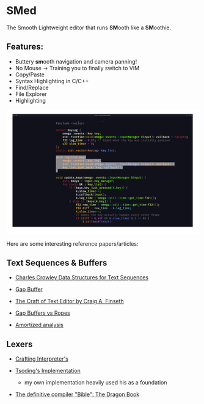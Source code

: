 # SMed

The Smooth Lightweight editor that runs **SM**ooth like a **SM**oothie.

## Features:

- Buttery **sm**ooth navigation and camera panning!
- No Mouse -> Training you to finally switch to VIM
- Copy/Paste
- Syntax Highlighting in C/C++
- Find/Replace
- File Explorer
- Highlighting

![World Screenshot](res/Screenshot.png)

Here are some interesting reference papers/articles:

## Text Sequences & Buffers

- [Charles Crowley Data Structures for Text Sequences](https://www.cs.unm.edu/~crowley/papers/sds.pdf)

- [Gap Buffer](https://en.wikipedia.org/wiki/Gap_buffer)

- [The Craft of Text Editor by Craig A. Finseth](https://www.finseth.com/craft/index.html)

- [Gap Buffers vs Ropes](https://coredumped.dev/2023/08/09/text-showdown-gap-buffers-vs-ropes/)

- [Amortized analysis](https://en.wikipedia.org/wiki/Amortized_analysis)

## Lexers

- [Crafting Interpreter's](https://craftinginterpreters.com/contents.html)

- [Tsoding's Implementation](https://www.youtube.com/watch?v=AqyZztKlSGQ&list=PLpM-Dvs8t0VZVshbPeHPculzFFBdQWIFu&index=15&pp=iAQB)

  - my own implementation heavily used his as a foundation

- [The definitive compiler "Bible": The Dragon Book](https://en.wikipedia.org/wiki/Compilers:_Principles,_Techniques,_and_Tools)
